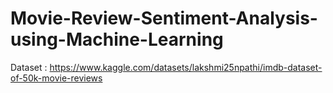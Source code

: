 # Movie-Review-Sentiment-Analysis-using-Machine-Learning

Dataset : https://www.kaggle.com/datasets/lakshmi25npathi/imdb-dataset-of-50k-movie-reviews
